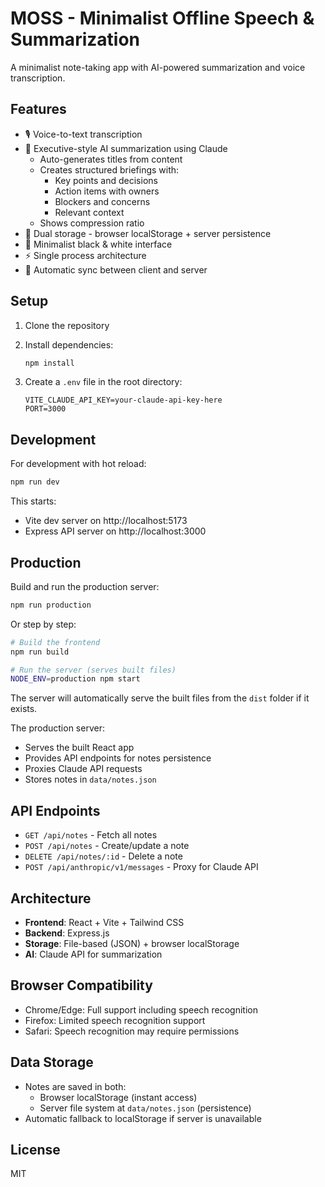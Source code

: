 # MOSS - Minimalist Offline Speech & Summarization

A minimalist note-taking app with AI-powered summarization and voice transcription.

## Features

- 🎙️ Voice-to-text transcription
- 🤖 Executive-style AI summarization using Claude
  - Auto-generates titles from content
  - Creates structured briefings with:
    - Key points and decisions
    - Action items with owners
    - Blockers and concerns
    - Relevant context
  - Shows compression ratio
- 💾 Dual storage - browser localStorage + server persistence
- 🌙 Minimalist black & white interface
- ⚡ Single process architecture
- 🔄 Automatic sync between client and server

## Setup

1. Clone the repository
2. Install dependencies:
   ```bash
   npm install
   ```

3. Create a `.env` file in the root directory:
   ```
   VITE_CLAUDE_API_KEY=your-claude-api-key-here
   PORT=3000
   ```

## Development

For development with hot reload:
```bash
npm run dev
```

This starts:
- Vite dev server on http://localhost:5173
- Express API server on http://localhost:3000

## Production

Build and run the production server:
```bash
npm run production
```

Or step by step:
```bash
# Build the frontend
npm run build

# Run the server (serves built files)
NODE_ENV=production npm start
```

The server will automatically serve the built files from the `dist` folder if it exists.

The production server:
- Serves the built React app
- Provides API endpoints for notes persistence
- Proxies Claude API requests
- Stores notes in `data/notes.json`

## API Endpoints

- `GET /api/notes` - Fetch all notes
- `POST /api/notes` - Create/update a note
- `DELETE /api/notes/:id` - Delete a note
- `POST /api/anthropic/v1/messages` - Proxy for Claude API

## Architecture

- **Frontend**: React + Vite + Tailwind CSS
- **Backend**: Express.js
- **Storage**: File-based (JSON) + browser localStorage
- **AI**: Claude API for summarization

## Browser Compatibility

- Chrome/Edge: Full support including speech recognition
- Firefox: Limited speech recognition support
- Safari: Speech recognition may require permissions

## Data Storage

- Notes are saved in both:
  - Browser localStorage (instant access)
  - Server file system at `data/notes.json` (persistence)
- Automatic fallback to localStorage if server is unavailable

## License

MIT
